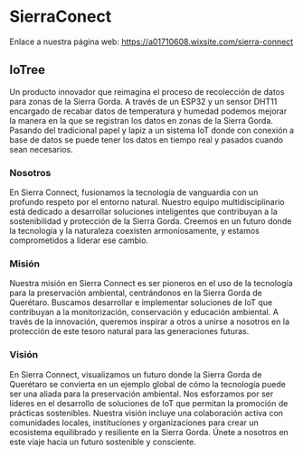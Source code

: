 # SierraConect
Enlace a nuestra página web: https://a01710608.wixsite.com/sierra-connect

## IoTree
Un producto innovador que reimagina el proceso de recolección de datos para zonas de la Sierra Gorda.
A través de un ESP32 y un sensor DHT11 encargado de recabar datos de temperatura y humedad podemos mejorar la manera en la que se registran los datos en zonas de la Sierra Gorda. Pasando del tradicional papel y lapiz a un sistema IoT donde con conexión a base de datos se puede tener los datos en tiempo real y pasados cuando sean necesarios.

### Nosotros
En Sierra Connect, fusionamos la tecnología de vanguardia con un profundo respeto por el entorno natural. Nuestro equipo multidisciplinario está dedicado a desarrollar soluciones inteligentes que contribuyan a la sostenibilidad y protección de la Sierra Gorda. Creemos en un futuro donde la tecnología y la naturaleza coexisten armoniosamente, y estamos comprometidos a liderar ese cambio.

### Misión
Nuestra misión en Sierra Connect es ser pioneros en el uso de la tecnología para la preservación ambiental, centrándonos en la Sierra Gorda de Querétaro. Buscamos desarrollar e implementar soluciones de IoT que contribuyan a la monitorización, conservación y educación ambiental. A través de la innovación, queremos inspirar a otros a unirse a nosotros en la protección de este tesoro natural para las generaciones futuras.

### Visión
En Sierra Connect, visualizamos un futuro donde la Sierra Gorda de Querétaro se convierta en un ejemplo global de cómo la tecnología puede ser una aliada para la preservación ambiental. Nos esforzamos por ser líderes en el desarrollo de soluciones de IoT que permitan la promoción de prácticas sostenibles. Nuestra visión incluye una colaboración activa con comunidades locales, instituciones y organizaciones para crear un ecosistema equilibrado y resiliente en la Sierra Gorda. Únete a nosotros en este viaje hacia un futuro sostenible y consciente.

